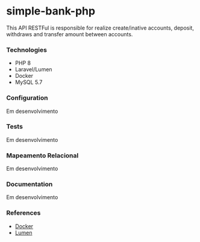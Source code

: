 # simple-bank-php
This API RESTFul is responsible for realize create/inative accounts, deposit, withdraws and transfer amount between accounts. 

### Technologies

- PHP 8
- Laravel/Lumen
- Docker
- MySQL 5.7

### Configuration

Em desenvolvimento

### Tests

Em desenvolvimento

### Mapeamento Relacional

Em desenvolvimento

### Documentation

Em desenvolvimento

### References

- [Docker](https://docs.docker.com/)
- [Lumen](https://lumen.laravel.com/docs/9.x)

